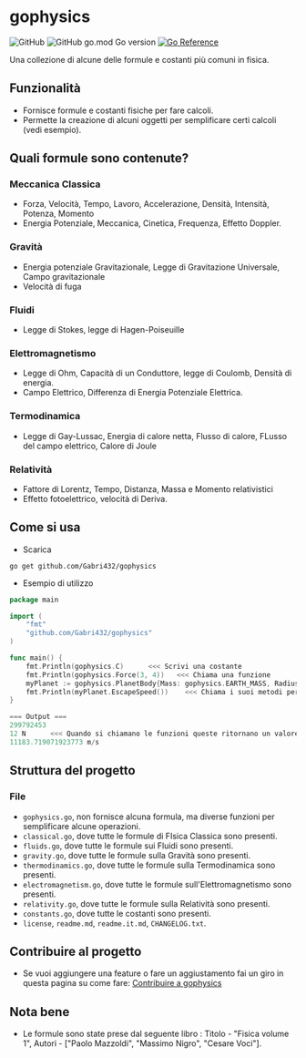 # gophysics
![GitHub](https://img.shields.io/github/license/Gabri432/gophysics)
![GitHub go.mod Go version](https://img.shields.io/github/go-mod/go-version/Gabri432/gophysics)
[![Go Reference](https://pkg.go.dev/badge/github.com/Gabri432/gophysics.svg)](https://pkg.go.dev/github.com/Gabri432/gophysics)

Una collezione di alcune delle formule e costanti più comuni in fisica.

## Funzionalità
- Fornisce formule e costanti fisiche per fare calcoli.
- Permette la creazione di alcuni oggetti per semplificare certi calcoli (vedi esempio).

## Quali formule sono contenute?
### Meccanica Classica
- Forza, Velocità, Tempo, Lavoro, Accelerazione, Densità, Intensità, Potenza, Momento
- Energia Potenziale, Meccanica, Cinetica, Frequenza, Effetto Doppler.
### Gravità
- Energia potenziale Gravitazionale, Legge di Gravitazione Universale, Campo gravitazionale
- Velocità di fuga

### Fluidi
- Legge di Stokes, legge di Hagen-Poiseuille

### Elettromagnetismo
- Legge di Ohm, Capacità di un Conduttore, legge di Coulomb, Densità di energia.
- Campo Elettrico, Differenza di Energia Potenziale Elettrica.

### Termodinamica
- Legge di Gay-Lussac, Energia di calore netta, Flusso di calore, FLusso del campo elettrico, Calore di Joule

### Relatività
- Fattore di Lorentz, Tempo, Distanza, Massa e Momento relativistici
- Effetto fotoelettrico, velocità di Deriva.


## Come si usa
- Scarica 
```
go get github.com/Gabri432/gophysics
```


- Esempio di utilizzo
```go
package main

import (
    "fmt"
    "github.com/Gabri432/gophysics"
)

func main() {
    fmt.Println(gophysics.C)      <<< Scrivi una costante
    fmt.Println(gophysics.Force(3, 4))   <<< Chiama una funzione
    myPlanet := gophysics.PlanetBody{Mass: gophysics.EARTH_MASS, Radius: gophysics.EARTH_RADIUS}  <<< Costrusci il tuo oggetto 
	fmt.Println(myPlanet.EscapeSpeed())    <<< Chiama i suoi metodi per fare calcoli più comodamente.
}

=== Output ===
299792453  
12 N      <<< Quando si chiamano le funzioni queste ritornano un valore e la unità di misura.
11183.719071923773 m/s

```


## Struttura del progetto
### File
- `gophysics.go`, non fornisce alcuna formula, ma diverse funzioni per semplificare alcune operazioni.
- `classical.go`, dove tutte le formule di FIsica Classica sono presenti.
- `fluids.go`, dove tutte le formule sui Fluidi sono presenti.
- `gravity.go`, dove tutte le formule sulla Gravità sono presenti.
- `thermodinamics.go`, dove tutte le formule sulla Termodinamica sono presenti.
- `electromagnetism.go`, dove tutte le formule sull'Elettromagnetismo sono presenti.
- `relativity.go`, dove tutte le formule sulla Relatività sono presenti.
- `constants.go`, dove tutte le costanti sono presenti.
- `license`, `readme.md`, `readme.it.md`, `CHANGELOG.txt`.

## Contribuire al progetto
- Se vuoi aggiungere una feature o fare un aggiustamento fai un giro in questa pagina su come fare: [Contribuire a gophysics](https://github.com/Gabri432/gophysics/blob/master/.github/CONTRIBUTING.it.md)

## Nota bene
- Le formule sono state prese dal seguente libro : Titolo - "Fisica volume 1", Autori - ["Paolo Mazzoldi", "Massimo Nigro", "Cesare Voci"].